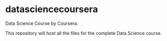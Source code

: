 datasciencecoursera
===================

Data Science Course by Coursera.

This repository will host all the files for the complete Data Science course.

